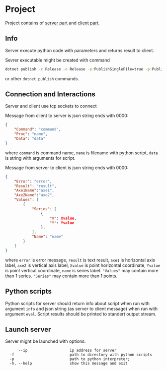 # Project

Project contains of [server part](https://github.com/kiarro/Crossplatform_Server) and [client part](https://github.com/kiarro/Crossplatform_Client).

## Info

Server execute python code with parameters and returns result to client.

Sevrer executable might be created with command

``` cmd
dotnet publish -c Release -o Release -p:PublishSingleFile=true -p:PublishTrimmed=true -r win-x64
```

or other `dotnet publish` commands.

## Connection and Interactions

Server and client use tcp sockets to connect

Message from client to server is json string ends with 0000:

``` json
{
    "Command": "command",
    "Proc": "name",
    "Data": "data"
}
```

where `command` is command name, `name` is filename with python script, `data` is string with arguments for script.

Message from server to client is json string ends with 0000:

``` json
{
    "Error": "error",
    "Result": "result",
    "Axe1Name":"axe1",
    "Axe2Name":"axe2",
    "Values": [
        {
            "Series": [
                {
                    "X": Xvalue,
                    "Y": Yvalue
                },
            ],
            "Name": "name"
        }
    ]
}
```

where `error` is error message, `result` is text result, `axe1` is horizontal axis label, `axe2` is vertical axis label, `Xvalue` is point horizontal coordinate, `Yvalue` is point vertical coordinate, `name` is series label. `"Values"` may contain more than 1 series. `"Series"` may contain more than 1 points.

## Python scripts

Python scripts for server should return info about script when run with argument `info` and json string (as server to client message) when run with argument `eval`. Script results should be printed to standert output stream.

## Launch server

Server might be launched with options:

``` text
      --ip                   ip address for server
  -f                         path to directory with python scripts
  -p                         path to python interpreter;
  -h, --help                 show this message and exit
```
